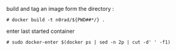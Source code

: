 

build and tag an image form the directory :
```
# docker build -t n0rad/${PWD##*/} .
```

enter last started container
```
# sudo docker-enter $(docker ps | sed -n 2p | cut -d' ' -f1)
```
